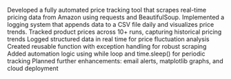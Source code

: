 Developed a fully automated price tracking tool that scrapes real-time pricing data from Amazon using requests and BeautifulSoup. Implemented a logging system that appends data to a CSV file daily and visualizes price trends.
 Tracked product prices across 10+ runs, capturing historical pricing trends
 Logged structured data in real time for price fluctuation analysis
 Created reusable function with exception handling for robust scraping
 Added automation logic using while loop and time.sleep() for periodic tracking
 Planned further enhancements: email alerts, matplotlib graphs, and cloud deployment
